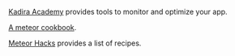 [Kadira Academy](https://kadira.io/academy/) provides tools to monitor and optimize your app.

[A meteor cookbook](https://github.com/awatson1978/meteor-cookbook).

[Meteor Hacks](https://meteorhacks.com/) provides a list of recipes.

